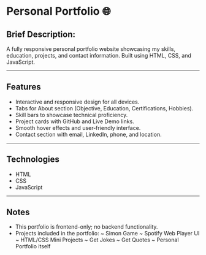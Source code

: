 # Personal Portfolio 🌐

## Brief Description:
A fully responsive personal portfolio website showcasing my skills, education, projects, and contact information. Built using HTML, CSS, and JavaScript.

---

## Features

- Interactive and responsive design for all devices.
- Tabs for About section (Objective, Education, Certifications, Hobbies).
- Skill bars to showcase technical proficiency.
- Project cards with GitHub and Live Demo links.
- Smooth hover effects and user-friendly interface.
- Contact section with email, LinkedIn, phone, and location.

---

## Technologies

- HTML
- CSS
- JavaScript

---

## Notes

- This portfolio is frontend-only; no backend functionality.
- Projects included in the portfolio:
~ Simon Game
~ Spotify Web Player UI
~ HTML/CSS Mini Projects
~ Get Jokes
~ Get Quotes
~ Personal Portfolio itself
